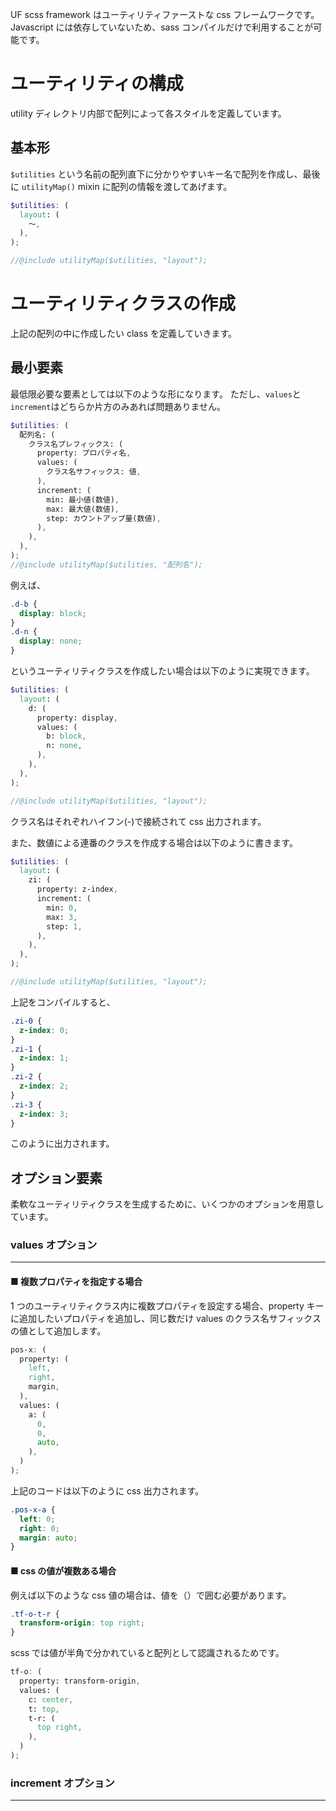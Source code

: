 UF scss framework はユーティリティファーストな css フレームワークです。  
Javascript には依存していないため、sass コンパイルだけで利用することが可能です。

# ユーティリティの構成

utility ディレクトリ内部で配列によって各スタイルを定義しています。

## 基本形

`$utilities` という名前の配列直下に分かりやすいキー名で配列を作成し、最後に `utilityMap()` mixin に配列の情報を渡してあげます。

```scss
$utilities: (
  layout: (
    〜,
  ),
);

//@include utilityMap($utilities, "layout");
```

# ユーティリティクラスの作成

上記の配列の中に作成したい class を定義していきます。

## 最小要素

最低限必要な要素としては以下のような形になります。
ただし、`values`と`increment`はどちらか片方のみあれば問題ありません。

```scss
$utilities: (
  配列名: (
    クラス名プレフィックス: (
      property: プロパティ名,
      values: (
        クラス名サフィックス: 値,
      ),
      increment: (
        min: 最小値(数値),
        max: 最大値(数値),
        step: カウントアップ量(数値),
      ),
    ),
  ),
);
//@include utilityMap($utilities, "配列名");
```

例えば、

```css
.d-b {
  display: block;
}
.d-n {
  display: none;
}
```

というユーティリティクラスを作成したい場合は以下のように実現できます。

```scss
$utilities: (
  layout: (
    d: (
      property: display,
      values: (
        b: block,
        n: none,
      ),
    ),
  ),
);

//@include utilityMap($utilities, "layout");
```

クラス名はそれぞれハイフン(-)で接続されて css 出力されます。

また、数値による連番のクラスを作成する場合は以下のように書きます。

```scss
$utilities: (
  layout: (
    zi: (
      property: z-index,
      increment: (
        min: 0,
        max: 3,
        step: 1,
      ),
    ),
  ),
);

//@include utilityMap($utilities, "layout");
```

上記をコンパイルすると、

```css
.zi-0 {
  z-index: 0;
}
.zi-1 {
  z-index: 1;
}
.zi-2 {
  z-index: 2;
}
.zi-3 {
  z-index: 3;
}
```

このように出力されます。

## オプション要素

柔軟なユーティリティクラスを生成するために、いくつかのオプションを用意しています。

### values オプション

---

#### ■ 複数プロパティを指定する場合

1 つのユーティリティクラス内に複数プロパティを設定する場合、property キーに追加したいプロパティを追加し、同じ数だけ values のクラス名サフィックスの値として追加します。

```scss
pos-x: (
  property: (
    left,
    right,
    margin,
  ),
  values: (
    a: (
      0,
      0,
      auto,
    ),
  )
);
```

上記のコードは以下のように css 出力されます。

```css
.pos-x-a {
  left: 0;
  right: 0;
  margin: auto;
}
```

#### ■ css の値が複数ある場合

例えば以下のような css 値の場合は、値を（）で囲む必要があります。

```css
.tf-o-t-r {
  transform-origin: top right;
}
```

scss では値が半角で分かれていると配列として認識されるためです。

```scss
tf-o: (
  property: transform-origin,
  values: (
    c: center,
    t: top,
    t-r: (
      top right,
    ),
  )
);
```

### increment オプション

---
